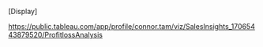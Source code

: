 [Display]

https://public.tableau.com/app/profile/connor.tam/viz/SalesInsights_17065443879520/ProfitlossAnalysis
